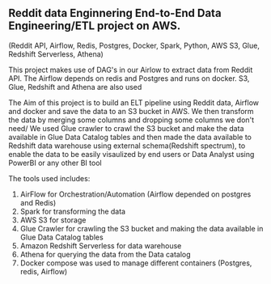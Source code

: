 
## Reddit data Enginnering End-to-End Data Engineering/ETL project on AWS.
(Reddit API, Airflow, Redis, Postgres, Docker, Spark, Python, AWS S3, Glue, Redshift Serverless, Athena)

This project makes use of DAG's in our Airlow to extract data from Reddit API. The Airflow depends on redis and Postgres and runs on docker. S3, Glue, Redshift and Athena are also used

The Aim of this project is to build an ELT pipeline using Reddit data, Airflow and docker and save the data to an S3 bucket in AWS. We then transform the data by merging some columns and dropping some columns we don't need/
We used Glue crawler to crawl the S3 bucket and make the data available in Glue Data Catalog tables and then made the data available to Redshift data warehouse using external schema(Redshift spectrum), to enable the data to be easily visaulized by end users or Data Analyst using PowerBI or any other BI tool




The tools used includes:
1. AirFlow for Orchestration/Automation (Airflow depended on postgres and Redis)
2. Spark for transforming the data
3. AWS S3 for storage
4. Glue Crawler for crawling the S3 bucket and making the data available in Glue Data Catalog tables
5. Amazon Redshift Serverless for data warehouse
6. Athena for querying the data from the Data catalog
7. Docker compose was used to manage different containers (Postgres, redis, Airflow)